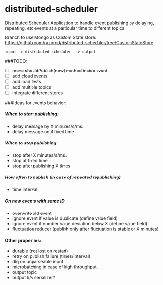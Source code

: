 # distributed-scheduler

Distributed Scheduler Application to handle event publishing by delaying, repeating, etc events at a particular time to different topics. 

Branch to use Mongo as Custom State store: https://github.com/razorcd/distributed-scheduler/tree/CustomStateStore

```
input -> distributed-scheduler --> output
```

###TODO:
 - [ ] move shouldPublish(now) method inside event
 - [ ] add cloud events
 - [ ] add load tests
 - [ ] add multiple topics
 - [ ] integrate different stores
 
###Ideas for events behavior:

##### When to start publishing: 
 - delay message by X minutes/s/ms..
 - delay message until fixed time

##### When to stop publishing:
 - stop after X minutes/s/ms..
 - stop at fixed time
 - stop after publishing X times 
 
##### How often to publish (in case of repeated republishing)
 - time interval

##### On new events with same ID
 - overwrite old event
 - ignore event if value is duplicate (define value field)
 - ignore event if number value deviation below X (define value field)
 - fluctuation reducer (publish only after fluctuation is stable or X minutes)
 
#### Other properties:
 - durable (not lost on restart)  
 - retry on publish failure (times/interval)
 - dlq on unparseable input
 - microbatching in case of high throughput
 - output topic
 - output k/v serializer?
 
 
  